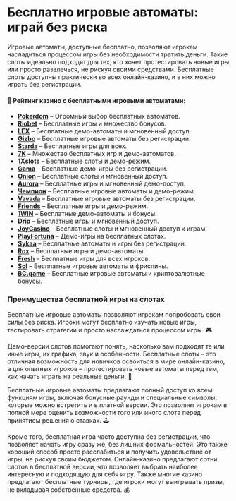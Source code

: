 # Бесплатно игровые автоматы: играй без риска

Игровые автоматы, доступные бесплатно, позволяют игрокам насладиться процессом игры без необходимости тратить деньги. Такие слоты идеально подходят для тех, кто хочет протестировать новые игры или просто развлечься, не рискуя своими средствами. Бесплатные слоты доступны практически во всех онлайн-казино, и в них можно играть без регистрации.

#### 🎰 Рейтинг казино с бесплатными игровыми автоматами:

- [**Pokerdom**](https://brandplay.link/4k77v2yx) – Огромный выбор бесплатных автоматов.
- [**Riobet**](https://brandplay.link/7xBLTPyj) – Бесплатные игры и множество бонусов.
- [**LEX**](https://brandplay.link/zW4hdDFV) – Бесплатные демо-автоматы и мгновенный доступ.
- [**Gizbo**](https://brandplay.link/bprXw4YV) – Бесплатные игровые автоматы без регистрации.
- [**Starda**](https://brandplay.link/fB7xwRFL) – Бесплатные игры для всех.
- [**7K**](https://brandplay.link/BvQyFShp) – Множество бесплатных игр и демо-автоматов.
- [**1Xslots**](https://brandplay.link/hSB1khtr) – Бесплатные слоты и демо-режим.
- [**Gama**](https://brandplay.link/j6NMKsDz) – Бесплатные демо-игры без регистрации.
- [**Onion**](https://brandplay.link/zBGRVpQ9) – Бесплатные слоты и мгновенный доступ.
- [**Aurora**](https://10trafic-stat2.com/click/668546556bcc6313411604bd/6766/13032/subaccount) – Бесплатные игры и мгновенный демо-доступ.
- [**Чемпион**](https://temon-gter.cfd/go/lRq?p80412p304504pcc44t17455) – Бесплатные игровые автоматы и демо-режим.
- [**Vavada**](https://vavadapartner.pro/?promo=ea5c9275-6854-4505-94fc-95ab18221945-linkb2) – Бесплатные игровые автоматы без регистрации.
- [**Friends**](https://gofriends.run/linkb2) – Бесплатные игры и демо-режим.
- [**1WIN**](https://brandplay.link/smXVpBbG) – Бесплатные демо-автоматы и бонусы.
- [**Drip**](https://drp-ircp01.com/c07e6a3db) – Бесплатные игры и мгновенный доступ.
- [**JoyCasino**](https://rpc30.call2me.pro/?/ru/registration?apkpop=0&partner=p24970p3291217pc98f) – Бесплатные слоты и мгновенный доступ к играм.
- [**PlayFortuna**](https://fortunapromo.net/alt/playfortuna/registration?0dc4a9362a71feb7e3f165fb8e766f70) – Демо-игры на бесплатных слотах.
- [**Sykaa**](https://s-two-way.com/?source=linkb2&pid=30697) – Бесплатные автоматы и игры без регистрации.
- [**Rox**](https://rox-pvwfpjgcxe.com/cb1ee18a5) – Бесплатные игры и демо-автоматы.
- [**Fresh**](https://fresh-eumwkxwao.com/c3f7b485d) – Бесплатные игры для всех игроков.
- [**Sol**](https://sol-mmtdzfbaco.com/cb2415bca) – Бесплатные игровые автоматы и фриспины.
- [**BC.game**](https://partnerbcgame.com/dcc53d441) – Бесплатные игровые автоматы и криптовалютные бонусы.

### Преимущества бесплатной игры на слотах

Бесплатные игровые автоматы позволяют игрокам попробовать свои силы без риска. Игроки могут бесплатно изучать новые игры, тестировать стратегии и просто наслаждаться процессом игры. 🎮

Демо-версии слотов помогают понять, насколько вам подходят те или иные игры, их графика, звук и особенности. Бесплатные слоты – это отличная возможность для новичков освоиться в мире онлайн-казино, а для опытных игроков – протестировать новые автоматы перед тем, как начать играть на реальные деньги. 🎰

Бесплатные игровые автоматы предлагают полный доступ ко всем функциям игры, включая бонусные раунды и специальные символы, которые можно встретить и в платной версии. Это позволяет игрокам в полной мере оценить возможности того или иного слота перед принятием решения о ставках. 🕹

Кроме того, бесплатная игра часто доступна без регистрации, что позволяет начать игру сразу же, без лишних формальностей. Это также хороший способ просто расслабиться и получить удовольствие от игры, не рискуя своим бюджетом. Онлайн-казино предлагают сотни слотов в бесплатной версии, что позволяет выбрать наиболее интересную и подходящую для себя игру. Также многие казино предлагают бесплатные турниры, где игроки могут выигрывать призы, не вкладывая собственные средства. 💰
